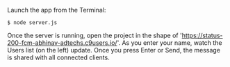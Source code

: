 Launch the app from the Terminal:

    $ node server.js

Once the server is running, open the project in the shape of 'https://status-200-fcm-abhinav-adtechs.c9users.io/'. As you enter your name, watch the Users list (on the left) update. Once you press Enter or Send, the message is shared with all connected clients.
